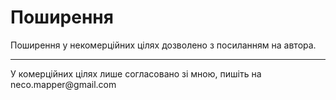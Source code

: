 <h1>Поширення</h1>
Поширення у некомерційних цілях дозволено з посиланням на автора.
<hr>
У комерційних цілях лише согласовано зі мною, пишіть на neco.mapper@gmail.com
